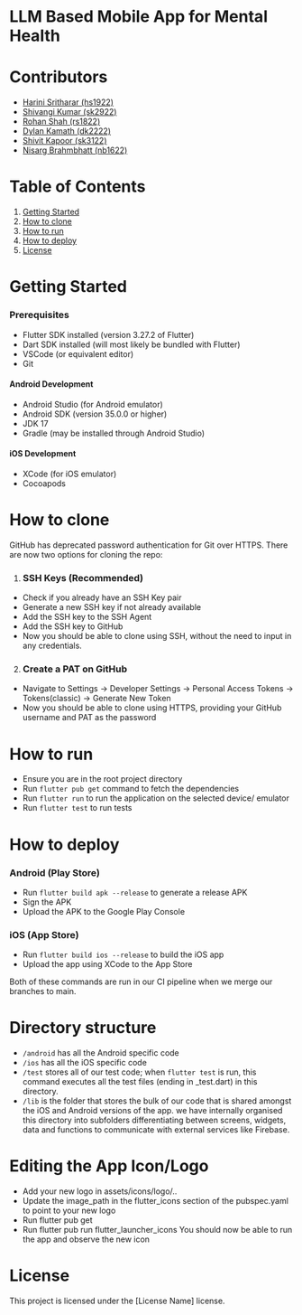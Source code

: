 # LLM Based Mobile App for Mental Health

# Contributors
- [Harini Sritharar (hs1922)](https://github.com/Harini-Sritharar)
- [Shivangi Kumar (sk2922)](https://github.com/15skumar)
- [Rohan Shah (rs1822)](https://github.com/RohanShah10)
- [Dylan Kamath (dk2222)](https://github.com/dylankam)
- [Shivit Kapoor (sk3122)](https://github.com/SHivit700)
- [Nisarg Brahmbhatt (nb1622)](https://github.com/NisargBrahmbhatt4778)

# Table of Contents
1. [Getting Started](#getting-started)
2. [How to clone](#how-to-clone)
3. [How to run](#how-to-run)
4. [How to deploy](#how-to-deploy)
5. [License](#license)

# Getting Started

### Prerequisites
- Flutter SDK installed (version 3.27.2 of Flutter)
- Dart SDK installed (will most likely be bundled with Flutter) 
- VSCode (or equivalent editor)
- Git

#### Android Development
- Android Studio (for Android emulator)
- Android SDK (version 35.0.0 or higher)
- JDK 17
- Gradle (may be installed through Android Studio)

#### iOS Development
- XCode (for iOS emulator)
- Cocoapods
 
# How to clone
GitHub has deprecated password authentication for Git over HTTPS. There are now two options for cloning the repo:
1. ### SSH Keys (Recommended)
- Check if you already have an SSH Key pair
- Generate a new SSH key if not already available
- Add the SSH key to the SSH Agent
- Add the SSH key to GitHub
- Now you should be able to clone using SSH, without the need to input in any credentials.

2. ### Create a PAT on GitHub 
- Navigate to Settings -> Developer Settings -> Personal Access Tokens -> Tokens(classic) -> Generate New Token
- Now you should be able to clone using HTTPS, providing your GitHub username and PAT as the password

# How to run
- Ensure you are in the root project directory
- Run `flutter pub get` command to fetch the dependencies
- Run `flutter run` to run the application on the selected device/ emulator
- Run `flutter test` to run tests

# How to deploy
### Android (Play Store)
- Run `flutter build apk --release` to generate a release APK
- Sign the APK
- Upload the APK to the Google Play Console 

### iOS (App Store)
- Run `flutter build ios --release` to build the iOS app
- Upload the app using XCode to the App Store

Both of these commands are run in our CI pipeline when we merge our branches to main.

# Directory structure
- `/android` has all the Android specific code
- `/ios` has all the iOS specific code
- `/test` stores all of our test code; when `flutter test` is run, this command executes all the test files (ending in _test.dart) in this directory.
- `/lib` is the folder that stores the bulk of our code that is shared amongst the iOS and Android versions of the app. we have internally organised this directory into subfolders differentiating between screens, widgets, data and functions to communicate with external services like Firebase.

# Editing the App Icon/Logo
- Add your new logo in assets/icons/logo/..
- Update the image_path in the flutter_icons section of the pubspec.yaml to point to your new logo
- Run flutter pub get
- Run flutter pub run flutter_launcher_icons
You should now be able to run the app and observe the new icon

# License
This project is licensed under the [License Name] license.
